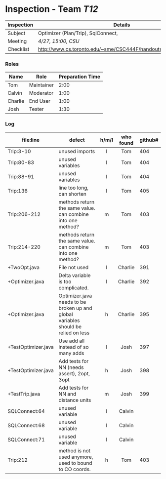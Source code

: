 # Inspection - Team *T12* 
 
Inspection | Details
----- | -----
Subject | Optimizer (Plan/Trip), SqlConnect, 
Meeting | *4/27, 15:00, CSU*
Checklist | http://www.cs.toronto.edu/~sme/CSC444F/handouts/java_checklist.pdf

### Roles
Name | Role | Preparation Time
---- | ---- | ----
Tom | Maintainer | 2:00
Calvin | Moderator | 1:00
Charlie | End User | 1:00
Josh | Tester | 1:30

### Log
file:line | defect | h/m/l | who found | github# 
--- | --- |:---:|:---:| ---
Trip:3-10 | unused imports | l | Tom | 404
Trip:80-83| unused variables | l | Tom | 404
Trip:88-91| unused variables| l | Tom | 404
Trip:136| line too long, can shorten |l | Tom | 405
Trip:206-212| methods return the same value. can combine into one method? | m | Tom | 403
Trip:214-220| methods return the same value. can combine into one method? | m | Tom | 403
+TwoOpt.java | File not used | l | Charlie | 391
+Optimizer.java | Delta variable is too complicated. | l | Charlie | 392
+Optimizer.java | Optimizer.java needs to be broken up and global variables should be relied on less | h | Charlie | 395
+TestOptimizer.java | Use add all instead of so many adds | l | Josh | 397
+TestOptimizer.java | Add tests for NN (needs assert), 2opt, 3opt | h | Josh | 398
+TestTrip.java | Add tests for NN and distance units | m | Josh | 399
SQLConnect:64| unused variable |l | Calvin |
SQLConnect:68| unused variable |l | Calvin |
SQLConnect:71| unused variable |l | Calvin |
Trip:212| method is not used anymore, used to bound to CO coords. | h | Tom | 403
 
